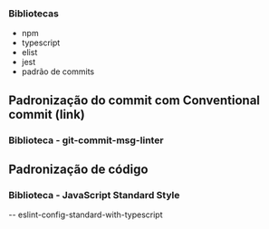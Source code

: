 ### Bibliotecas

- npm
- typescript 
- elist
- jest
- padrão de commits

## Padronização do commit com Conventional commit (link)
### Biblioteca - git-commit-msg-linter

## Padronização de código
### Biblioteca - JavaScript Standard Style
 -- eslint-config-standard-with-typescript